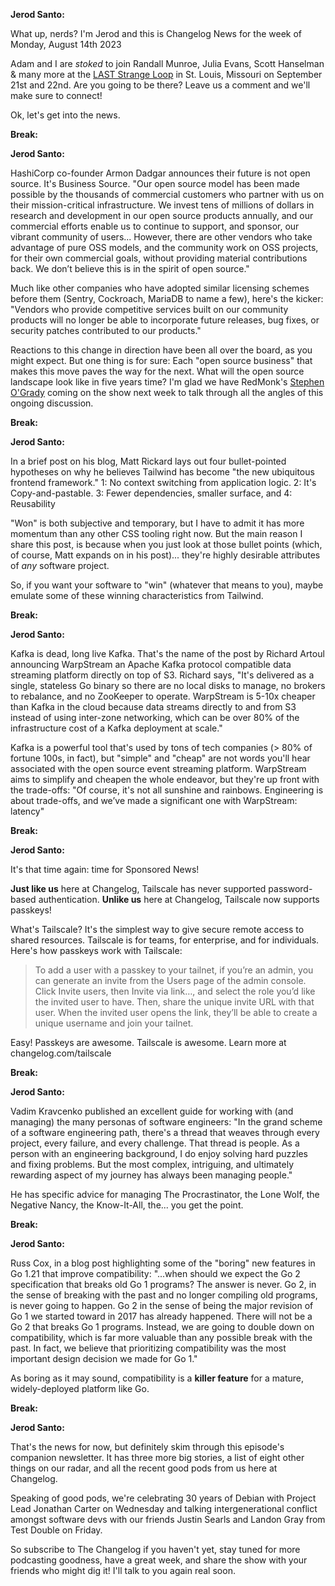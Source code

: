 **Jerod Santo:**

What up, nerds? I'm Jerod and this is Changelog News for the week of Monday, August 14th 2023

Adam and I are _stoked_ to join Randall Munroe, Julia Evans, Scott Hanselman & many more at the [LAST Strange Loop](https://thestrangeloop.com) in St. Louis, Missouri on September 21st and 22nd. Are you going to be there? Leave us a comment and we'll make sure to connect!

Ok, let's get into the news.

**Break:**

**Jerod Santo:**

HashiCorp co-founder Armon Dadgar announces their future is not open source. It's Business Source. "Our open source model has been made possible by the thousands of commercial customers who partner with us on their mission-critical infrastructure. We invest tens of millions of dollars in research and development in our open source products annually, and our commercial efforts enable us to continue to support, and sponsor, our vibrant community of users... However, there are other vendors who take advantage of pure OSS models, and the community work on OSS projects, for their own commercial goals, without providing material contributions back. We don’t believe this is in the spirit of open source."

Much like other companies who have adopted similar licensing schemes before them (Sentry, Cockroach, MariaDB to name a few), here's the kicker: "Vendors who provide competitive services built on our community products will no longer be able to incorporate future releases, bug fixes, or security patches contributed to our products."

Reactions to this change in direction have been all over the board, as you might expect. But one thing is for sure: Each "open source business" that makes this move paves the way for the next. What will the open source landscape look like in five years time? I'm glad we have RedMonk's [Stephen O'Grady](https://twitter.com/sogrady) coming on the show next week to talk through all the angles of this ongoing discussion.

**Break:**

**Jerod Santo:**

In a brief post on his blog, Matt Rickard lays out four bullet-pointed hypotheses on why he believes Tailwind has become "the new ubiquitous frontend framework." 1: No context switching from application logic. 2: It's Copy-and-pastable. 3: Fewer dependencies, smaller surface, and 4: Reusability

"Won" is both subjective and temporary, but I have to admit it has more momentum than any other CSS tooling right now. But the main reason I share this post, is because when you just look at those bullet points (which, of course, Matt expands on in his post)... they're highly desirable attributes of _any_ software project.

So, if you want your software to "win" (whatever that means to you), maybe emulate some of these winning characteristics from Tailwind.

**Break:**

**Jerod Santo:**

Kafka is dead, long live Kafka. That's the name of the post by Richard Artoul announcing WarpStream an Apache Kafka protocol compatible data streaming platform directly on top of S3. Richard says, "It's delivered as a single, stateless Go binary so there are no local disks to manage, no brokers to rebalance, and no ZooKeeper to operate. WarpStream is 5-10x cheaper than Kafka in the cloud because data streams directly to and from S3 instead of using inter-zone networking, which can be over 80% of the infrastructure cost of a Kafka deployment at scale."

Kafka is a powerful tool that's used by tons of tech companies (> 80% of fortune 100s, in fact), but "simple" and "cheap" are not words you'll hear associated with the open source event streaming platform. WarpStream aims to simplify and cheapen the whole endeavor, but they're up front with the trade-offs: "Of course, it's not all sunshine and rainbows. Engineering is about trade-offs, and we’ve made a significant one with WarpStream: latency"

**Break:**

**Jerod Santo:**

It's that time again: time for Sponsored News!

**Just like us** here at Changelog, Tailscale has never supported password-based authentication. **Unlike us** here at Changelog, Tailscale now supports passkeys!

What's Tailscale? It's the simplest way to give secure remote access to shared resources. Tailscale is for teams, for enterprise, and for individuals. Here's how passkeys work with Tailscale:

> To add a user with a passkey to your tailnet, if you’re an admin, you can generate an invite from the Users page of the admin console. Click Invite users, then Invite via link…, and select the role you’d like the invited user to have. Then, share the unique invite URL with that user. When the invited user opens the link, they’ll be able to create a unique username and join your tailnet.

Easy! Passkeys are awesome. Tailscale is awesome. Learn more at changelog.com/tailscale

**Break:**

**Jerod Santo:**

Vadim Kravcenko published an excellent guide for working with (and managing) the many personas of software engineers: "In the grand scheme of a software engineering path, there's a thread that weaves through every project, every failure, and every challenge. That thread is people. As a person with an engineering background, I do enjoy solving hard puzzles and fixing problems. But the most complex, intriguing, and ultimately rewarding aspect of my journey has always been managing people."

He has specific advice for managing The Procrastinator, the Lone Wolf, the Negative Nancy, the Know-It-All, the... you get the point.

**Break:**

**Jerod Santo:**

Russ Cox, in a blog post highlighting some of the "boring" new features in Go 1.21 that improve compatibility: "...when should we expect the Go 2 specification that breaks old Go 1 programs? The answer is never. Go 2, in the sense of breaking with the past and no longer compiling old programs, is never going to happen. Go 2 in the sense of being the major revision of Go 1 we started toward in 2017 has already happened. There will not be a Go 2 that breaks Go 1 programs. Instead, we are going to double down on compatibility, which is far more valuable than any possible break with the past. In fact, we believe that prioritizing compatibility was the most important design decision we made for Go 1."

As boring as it may sound, compatibility is a **killer feature** for a mature, widely-deployed platform like Go.

**Break:**

**Jerod Santo:**

That's the news for now, but definitely skim through this episode's companion newsletter. It has three more big stories, a list of eight other things on our radar, and all the recent good pods from us here at Changelog.

Speaking of good pods, we're celebrating 30 years of Debian with Project Lead Jonathan Carter on Wednesday and talking intergenerational conflict amongst software devs with our friends Justin Searls and Landon Gray from Test Double on Friday.

So subscribe to The Changelog if you haven't yet, stay tuned for more podcasting goodness, have a great week, and share the show with your friends who might dig it! I'll talk to you again real soon.
